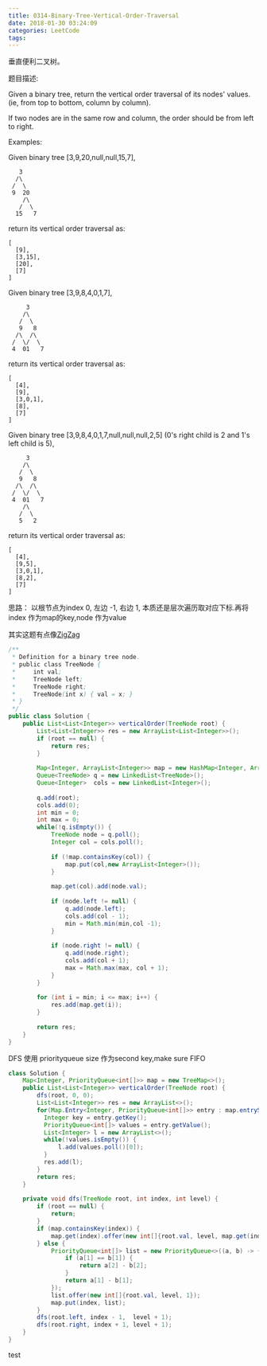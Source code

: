 ```yaml
---
title: 0314-Binary-Tree-Vertical-Order-Traversal
date: 2018-01-30 03:24:09
categories: LeetCode
tags:
---
```


垂直便利二叉树。

题目描述:

Given a binary tree, return the vertical order traversal of its nodes' values. (ie, from top to bottom, column by column).

If two nodes are in the same row and column, the order should be from left to right.

Examples:

Given binary tree [3,9,20,null,null,15,7],
```text
   3
  /\
 /  \
 9  20
    /\
   /  \
  15   7
```
return its vertical order traversal as:
```text
[
  [9],
  [3,15],
  [20],
  [7]
]
```
Given binary tree [3,9,8,4,0,1,7],
```text
     3
    /\
   /  \
   9   8
  /\  /\
 /  \/  \
 4  01   7
```
return its vertical order traversal as:
```text
[
  [4],
  [9],
  [3,0,1],
  [8],
  [7]
]
```
Given binary tree [3,9,8,4,0,1,7,null,null,null,2,5]  (0's right child is 2 and 1's left child is 5),
```text  
     3
    /\
   /  \
   9   8
  /\  /\
 /  \/  \
 4  01   7
    /\
   /  \
   5   2
```
return its vertical order traversal as:
```text
[
  [4],
  [9,5],
  [3,0,1],
  [8,2],
  [7]
]
```

思路： 以根节点为index 0, 左边 -1, 右边 1, 本质还是层次遍历取对应下标.再将 index 作为map的key,node 作为value

其实这题有点像[ZigZag](http://www.wayne.ink/2017/12/30/LeetCode/0006-ZigZag-Conversion/)

```java
/**
 * Definition for a binary tree node.
 * public class TreeNode {
 *     int val;
 *     TreeNode left;
 *     TreeNode right;
 *     TreeNode(int x) { val = x; }
 * }
 */
public class Solution {
    public List<List<Integer>> verticalOrder(TreeNode root) {
        List<List<Integer>> res = new ArrayList<List<Integer>>();
        if (root == null) {
            return res;
        }
        
        Map<Integer, ArrayList<Integer>> map = new HashMap<Integer, ArrayList<Integer>>();
        Queue<TreeNode> q = new LinkedList<TreeNode>();
        Queue<Integer>  cols = new LinkedList<Integer>();
        
        q.add(root);
        cols.add(0);
        int min = 0;
        int max = 0;
        while(!q.isEmpty()) {
            TreeNode node = q.poll();
            Integer col = cols.poll();
            
            if (!map.containsKey(col)) {
                map.put(col,new ArrayList<Integer>());
            }
            
            map.get(col).add(node.val);
            
            if (node.left != null) {
                q.add(node.left);
                cols.add(col - 1);
                min = Math.min(min,col -1);
            }
            
            if (node.right != null) {
                q.add(node.right);
                cols.add(col + 1);
                max = Math.max(max, col + 1);
            }
        }
        
        for (int i = min; i <= max; i++) {          
            res.add(map.get(i));
        }
        
        return res;
    }
}
```

DFS 使用 priorityqueue size 作为second key,make sure FIFO
```java
class Solution {
    Map<Integer, PriorityQueue<int[]>> map = new TreeMap<>();
    public List<List<Integer>> verticalOrder(TreeNode root) { 
        dfs(root, 0, 0);
        List<List<Integer>> res = new ArrayList<>();
        for(Map.Entry<Integer, PriorityQueue<int[]>> entry : map.entrySet()) {
          Integer key = entry.getKey();
          PriorityQueue<int[]> values = entry.getValue();
          List<Integer> l = new ArrayList<>();
          while(!values.isEmpty()) {
              l.add(values.poll()[0]);
          }
          res.add(l);
        }
        return res;
    }
    
    private void dfs(TreeNode root, int index, int level) {
        if (root == null) {
            return;
        }
        if (map.containsKey(index)) {
            map.get(index).offer(new int[]{root.val, level, map.get(index).size()});
        } else {
            PriorityQueue<int[]> list = new PriorityQueue<>((a, b) -> {
                if (a[1] == b[1]) {
                    return a[2] - b[2];
                }
                return a[1] - b[1];
            });
            list.offer(new int[]{root.val, level, 1});
            map.put(index, list);
        } 
        dfs(root.left, index - 1,  level + 1);
        dfs(root.right, index + 1, level + 1);   
    }
}
```

test

